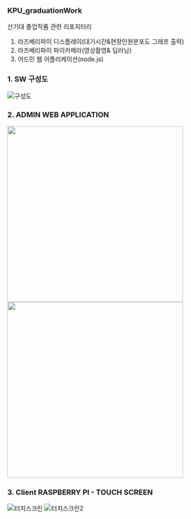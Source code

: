 ### KPU_graduationWork
산기대 졸업작품 관련 리포지터리
1. 라즈베리파이 디스플레이(대기시간&현장인원분포도 그래프 출력)
2. 라즈베리파이 파이카메라(영상촬영& 딥러닝)
3. 어드민 웹 어플리케이션(node.js)

### 1. SW 구성도
![구성도](https://user-images.githubusercontent.com/49589578/112089590-4d883880-8bd5-11eb-92e4-ec338f59449f.png)

### 2. ADMIN WEB APPLICATION
<img src="https://user-images.githubusercontent.com/49589578/107207746-06d6e880-6a44-11eb-9144-86431a629c6e.png" width="400" height="400 ">
<img src="https://user-images.githubusercontent.com/49589578/107207759-0b9b9c80-6a44-11eb-963f-fc4907fc9a7c.png" width="400" height="400">

### 3. Client RASPBERRY PI - TOUCH SCREEN
![터치스크린](https://user-images.githubusercontent.com/49589578/112089792-aa83ee80-8bd5-11eb-9e2e-43d62ce85f2f.png)
![터치스크린2](https://user-images.githubusercontent.com/49589578/112089794-ab1c8500-8bd5-11eb-831c-212e76cccca5.png)
